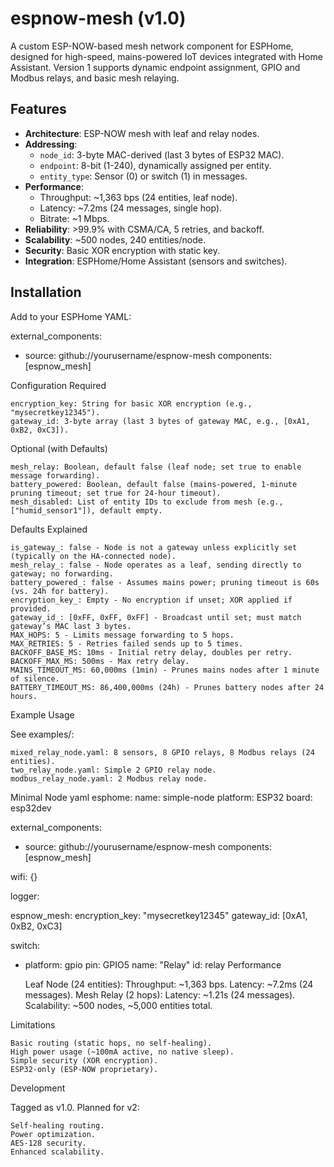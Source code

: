 # espnow-mesh (v1.0)

A custom ESP-NOW-based mesh network component for ESPHome, designed for high-speed, mains-powered IoT devices integrated with Home Assistant. Version 1 supports dynamic endpoint assignment, GPIO and Modbus relays, and basic mesh relaying.

## Features

- **Architecture**: ESP-NOW mesh with leaf and relay nodes.
- **Addressing**: 
  - `node_id`: 3-byte MAC-derived (last 3 bytes of ESP32 MAC).
  - `endpoint`: 8-bit (1-240), dynamically assigned per entity.
  - `entity_type`: Sensor (0) or switch (1) in messages.
- **Performance**: 
  - Throughput: ~1,363 bps (24 entities, leaf node).
  - Latency: ~7.2ms (24 messages, single hop).
  - Bitrate: ~1 Mbps.
- **Reliability**: >99.9% with CSMA/CA, 5 retries, and backoff.
- **Scalability**: ~500 nodes, 240 entities/node.
- **Security**: Basic XOR encryption with static key.
- **Integration**: ESPHome/Home Assistant (sensors and switches).

## Installation

Add to your ESPHome YAML:

external_components:
  - source: github://yourusername/espnow-mesh
    components: [espnow_mesh]

Configuration
Required

    encryption_key: String for basic XOR encryption (e.g., "mysecretkey12345").
    gateway_id: 3-byte array (last 3 bytes of gateway MAC, e.g., [0xA1, 0xB2, 0xC3]).

Optional (with Defaults)

    mesh_relay: Boolean, default false (leaf node; set true to enable message forwarding).
    battery_powered: Boolean, default false (mains-powered, 1-minute pruning timeout; set true for 24-hour timeout).
    mesh_disabled: List of entity IDs to exclude from mesh (e.g., ["humid_sensor1"]), default empty.

Defaults Explained

    is_gateway_: false - Node is not a gateway unless explicitly set (typically on the HA-connected node).
    mesh_relay_: false - Node operates as a leaf, sending directly to gateway; no forwarding.
    battery_powered_: false - Assumes mains power; pruning timeout is 60s (vs. 24h for battery).
    encryption_key_: Empty - No encryption if unset; XOR applied if provided.
    gateway_id_: [0xFF, 0xFF, 0xFF] - Broadcast until set; must match gateway’s MAC last 3 bytes.
    MAX_HOPS: 5 - Limits message forwarding to 5 hops.
    MAX_RETRIES: 5 - Retries failed sends up to 5 times.
    BACKOFF_BASE_MS: 10ms - Initial retry delay, doubles per retry.
    BACKOFF_MAX_MS: 500ms - Max retry delay.
    MAINS_TIMEOUT_MS: 60,000ms (1min) - Prunes mains nodes after 1 minute of silence.
    BATTERY_TIMEOUT_MS: 86,400,000ms (24h) - Prunes battery nodes after 24 hours.

Example Usage

See examples/:

    mixed_relay_node.yaml: 8 sensors, 8 GPIO relays, 8 Modbus relays (24 entities).
    two_relay_node.yaml: Simple 2 GPIO relay node.
    modbus_relay_node.yaml: 2 Modbus relay node.

Minimal Node
yaml
esphome:
  name: simple-node
  platform: ESP32
  board: esp32dev

external_components:
  - source: github://yourusername/espnow-mesh
    components: [espnow_mesh]

wifi: {}

logger:

espnow_mesh:
  encryption_key: "mysecretkey12345"
  gateway_id: [0xA1, 0xB2, 0xC3]

switch:
  - platform: gpio
    pin: GPIO5
    name: "Relay"
    id: relay
Performance

    Leaf Node (24 entities):
        Throughput: ~1,363 bps.
        Latency: ~7.2ms (24 messages).
    Mesh Relay (2 hops):
        Latency: ~1.21s (24 messages).
    Scalability: ~500 nodes, ~5,000 entities total.

Limitations

    Basic routing (static hops, no self-healing).
    High power usage (~100mA active, no native sleep).
    Simple security (XOR encryption).
    ESP32-only (ESP-NOW proprietary).

Development

Tagged as v1.0. Planned for v2:

    Self-healing routing.
    Power optimization.
    AES-128 security.
    Enhanced scalability.
